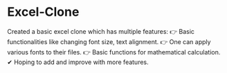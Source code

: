 # Excel-Clone
Created a basic excel clone which has multiple features:
👉 Basic functionalities like changing font size, text alignment.
👉 One can apply various fonts to their files.
👉 Basic functions for mathematical calculation.
✔  Hoping to add and improve with more features.
